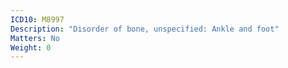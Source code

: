 ```yaml
---
ICD10: M8997
Description: "Disorder of bone, unspecified: Ankle and foot"
Matters: No
Weight: 0
---
```

